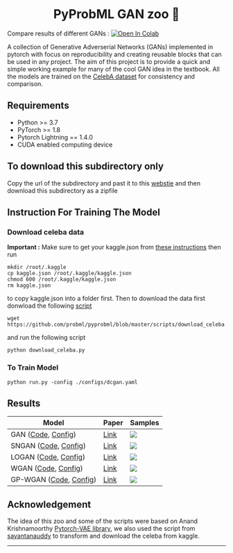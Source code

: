 <h1 align="center">
  <b>PyProbML GAN zoo 🐅 </b><br>
</h1>

Compare results of different GANs : <a href="https://colab.research.google.com/github/probml/pyprobml/blob/master/scripts/gan/compare_results.ipynb" target="_parent"><img src="https://colab.research.google.com/assets/colab-badge.svg" alt="Open In Colab"/></a>


A collection of Generative Adverserial Networks (GANs) implemented in pytorch with focus on reproducibility and creating reusable blocks that can be used in any project. The aim of this project is to provide
a quick and simple working example for many of the cool GAN idea in the textbook. All the models are trained on the [CelebA dataset](http://mmlab.ie.cuhk.edu.hk/projects/CelebA.html)
for consistency and comparison. 

## Requirements
- Python >= 3.7
- PyTorch >= 1.8
- Pytorch Lightning  == 1.4.0
- CUDA enabled computing device

## To download this subdirectory only 

Copy the url of the subdirectory and past it to this [webstie](https://download-directory.github.io) and then download this subdirectory as a zipfile

## Instruction For Training The Model

### Download celeba data

**Important :** Make sure to get your kaggle.json from [these instructions](https://github.com/Kaggle/kaggle-api#api-credentials) then run 

```
mkdir /root/.kaggle 
cp kaggle.json /root/.kaggle/kaggle.json
chmod 600 /root/.kaggle/kaggle.json
rm kaggle.json
```

to copy kaggle.json into a folder first. Then to download the data first donwload the following [script](https://github.com/probml/pyprobml/blob/master/scripts/download_celeba.py)
```
wget https://github.com/probml/pyprobml/blob/master/scripts/download_celeba.py
```
and run the following script
```
python download_celeba.py
```

### To Train Model

```
python run.py -config ./configs/dcgan.yaml
```
## Results

| Model                                                                  | Paper                                            | Samples |
|------------------------------------------------------------------------|--------------------------------------------------|---------|
| GAN ([Code][dcgan_code], [Config][dcgan_config])                       |[Link](https://arxiv.org/abs/1406.2661)           |  ![][1] |
| SNGAN ([Code][sngan_code], [Config][sngan_config])                     |[Link](https://arxiv.org/abs/1802.05957)          |  ![][2] |
| LOGAN ([Code][logan_code], [Config][logan_config])                     |[Link](https://arxiv.org/abs/1912.00953)          |  ![][3] |
| WGAN ([Code][wgan_code], [Config][wgan_config])                        |[Link](https://arxiv.org/abs/1701.07875)          |  ![][4] |
| GP-WGAN   ([Code][gp_wgan_code], [Config][gp_wgan_config])             |[Link](https://arxiv.org/pdf/1704.00028.pdf)      |  ![][5] |


## Acknowledgement

The idea of this zoo and some of the scripts were based on Anand Krishnamoorthy [Pytorch-VAE library](https://github.com/AntixK/PyTorch-VAE), we also used the script from [sayantanauddy](https://github.com/sayantanauddy/vae_lightning) to transform and download the celeba from kaggle. 

-----------

[dcgan_code]: https://raw.githubusercontent.com/probml/pyprobml/master/scripts/gan/models/dcgan.py
[gp_wgan_code]: https://raw.githubusercontent.com/probml/pyprobml/master/scripts/gan/models/gp_wgan.py
[logan_code]: https://raw.githubusercontent.com/probml/pyprobml/master/scripts/gan/models/logan.py
[sngan_code]: https://raw.githubusercontent.com/probml/pyprobml/master/scripts/gan/models/sngan.py
[wgan_code]: https://github.com/probml/pyprobml/blob/master/scripts/gan/models/wgan.py

[dcgan_config]: https://github.com/probml/pyprobml/blob/master/scripts/gan/configs/dcgan.yaml
[gp_wgan_config]: https://github.com/probml/pyprobml/blob/master/scripts/gan/configs/gp_wgan.yaml
[logan_config]: https://github.com/probml/pyprobml/blob/master/scripts/gan/configs/logan.yaml
[sngan_config]: https://github.com/probml/pyprobml/blob/master/scripts/gan/configs/sngan.yaml
[wgan_config]: https://github.com/probml/pyprobml/blob/master/scripts/gan/configs/wgan.yaml

[1]: https://github.com/probml/pyprobml/blob/master/scripts/gan/assets/dcgan.png
[2]: https://github.com/probml/pyprobml/blob/master/scripts/gan/assets/logan.png
[3]: https://github.com/probml/pyprobml/blob/master/scripts/gan/assets/sngan.png
[4]: https://github.com/probml/pyprobml/blob/master/scripts/gan/assets/wgan.png
[5]: https://github.com/probml/pyprobml/blob/master/scripts/gan/assets/gp_wgan.png
